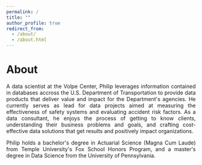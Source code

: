 ```yaml
---
permalink: /
title: ""
author_profile: true
redirect_from: 
  - /about/
  - /about.html
---
```

# About

<p align="justify"> A data scientist at the Volpe Center, Philip leverages information contained in databases accross the U.S. Department of Transportation to provide data products that deliver value and impact for the Department's agencies. He currently serves as lead for data projects aimed at measuring the effectiveness of safety systems and evaluating accident risk factors. As a data consultant, he enjoys the process of getting to know clients, understanding their business problems and goals, and crafting cost-effective data solutions that get results and positively impact organizations.
</p>

<p align="justify">
Philip holds a bachelor's degree in Actuarial Science (Magna Cum Laude) from Temple University's Fox School Honors Program, and a master's degree in Data Science from the University of Pennsylvania. 
</p>


